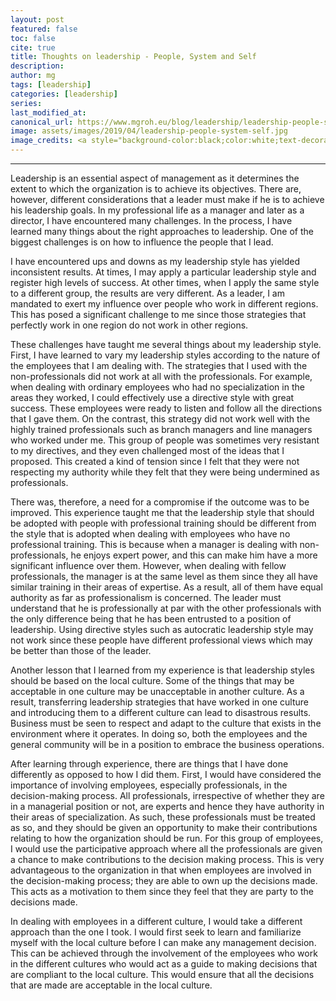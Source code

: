 ```yaml
---
layout: post
featured: false
toc: false
cite: true
title: Thoughts on leadership - People, System and Self
description: 
author: mg
tags: [leadership]
categories: [leadership]
series: 
last_modified_at: 
canonical_url: https://www.mgroh.eu/blog/leadership/leadership-people-system-self/
image: assets/images/2019/04/leadership-people-system-self.jpg
image_credits: <a style="background-color:black;color:white;text-decoration:none;padding:4px 6px;font-family:-apple-system, BlinkMacSystemFont, &quot;San Francisco&quot;, &quot;Helvetica Neue&quot;, Helvetica, Ubuntu, Roboto, Noto, &quot;Segoe UI&quot;, Arial, sans-serif;font-size:12px;font-weight:bold;line-height:1.2;display:inline-block;border-radius:3px" href="https://unsplash.com/@robertwalsh0?utm_medium=referral&amp;utm_campaign=photographer-credit&amp;utm_content=creditBadge" target="_blank" rel="noopener noreferrer" title="Download free do whatever you want high-resolution photos from rob walsh"><span style="display:inline-block;padding:2px 3px"><svg xmlns="http://www.w3.org/2000/svg" style="height:12px;width:auto;position:relative;vertical-align:middle;top:-2px;fill:white" viewBox="0 0 32 32"><title>unsplash-logo</title><path d="M10 9V0h12v9H10zm12 5h10v18H0V14h10v9h12v-9z"></path></svg></span><span style="display:inline-block;padding:2px 3px">rob walsh</span></a>
---
```



---
Leadership is an essential aspect of management as it determines the extent to which the organization is to achieve its objectives. There are, however, different considerations that a leader must make if he is to achieve his leadership goals. In my professional life as a manager and later as a director, I have encountered many challenges. In the process, I have learned many things about the right approaches to leadership. One of the biggest challenges is on how to influence the people that I lead. 

I have encountered ups and downs as my leadership style has yielded inconsistent results. At times, I may apply a particular leadership style and register high levels of success. At other times, when I apply the same style to a different group, the results are very different. As a leader, I am mandated to exert my influence over people who work in different regions. This has posed a significant challenge to me since those strategies that perfectly work in one region do not work in other regions.

These challenges have taught me several things about my leadership style. First, I have learned to vary my leadership styles according to the nature of the employees that I am dealing with. The strategies that I used with the non-professionals did not work at all with the professionals. For example, when dealing with ordinary employees who had no specialization in the areas they worked, I could effectively use a directive style with great success. These employees were ready to listen and follow all the directions that I gave them. On the contrast, this strategy did not work well with the highly trained professionals such as branch managers and line managers who worked under me. This group of people was sometimes very resistant to my directives, and they even challenged most of the ideas that I proposed. This created a kind of tension since I felt that they were not respecting my authority while they felt that they were being undermined as professionals.

There was, therefore, a need for a compromise if the outcome was to be improved. This experience taught me that the leadership style that should be adopted with people with professional training should be different from the style that is adopted when dealing with employees who have no professional training. This is because when a manager is dealing with non-professionals, he enjoys expert power, and this can make him have a more significant influence over them. However, when dealing with fellow professionals, the manager is at the same level as them since they all have similar training in their areas of expertise. As a result, all of them have equal authority as far as professionalism is concerned. The leader must understand that he is professionally at par with the other professionals with the only difference being that he has been entrusted to a position of leadership. Using directive styles such as autocratic leadership style may not work since these people have different professional views which may be better than those of the leader.

Another lesson that I learned from my experience is that leadership styles should be based on the local culture. Some of the things that may be acceptable in one culture may be unacceptable in another culture. As a result, transferring leadership strategies that have worked in one culture and introducing them to a different culture can lead to disastrous results. Business must be seen to respect and adapt to the culture that exists in the environment where it operates. In doing so, both the employees and the general community will be in a position to embrace the business operations.

After learning through experience, there are things that I have done differently as opposed to how I did them. First, I would have considered the importance of involving employees, especially professionals, in the decision-making process. All professionals, irrespective of whether they are in a managerial position or not, are experts and hence they have authority in their areas of specialization. As such, these professionals must be treated as so, and they should be given an opportunity to make their contributions relating to how the organization should be run. For this group of employees, I would use the participative approach where all the professionals are given a chance to make contributions to the decision making process. This is very advantageous to the organization in that when employees are involved in the decision-making process; they are able to own up the decisions made. This acts as a motivation to them since they feel that they are party to the decisions made.

In dealing with employees in a different culture, I would take a different approach than the one I took. I would first seek to learn and familiarize myself with the local culture before I can make any management decision. This can be achieved through the involvement of the employees who work in the different cultures who would act as a guide to making decisions that are compliant to the local culture. This would ensure that all the decisions that are made are acceptable in the local culture.

